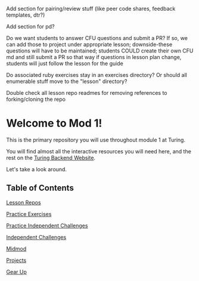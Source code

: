 Add section for pairing/review stuff (like peer code shares, feedback templates, dtr?)

Add section for pd?

Do we want students to answer CFU questions and submit a PR? If so, we can add those to project under appropriate lesson; downside-these questions will have to be maintained; students COULD create their own CFU md and still submit a PR so that way if questions in lesson plan change, students will just follow the lesson for the guide


Do associated ruby exercises stay in an exercises directory? Or should all enumerable stuff move to the "lesson" directory?

Double check all lesson repo readmes for removing references to forking/cloning the repo

# Welcome to Mod 1!

This is the primary repository you will use throughout module 1 at Turing.

You will find almost all the interactive resources you will need here, and the rest on the [Turing Backend Website](https://backend.turing.edu/module1/).

Let's take a look around.

## Table of Contents

[Lesson Repos](./lesson_repos)

[Practice Exercises](./exercises)

[Practice Independent Challenges](./practice_independent_challenges)

[Independent Challenges](./independent_challenges)

[Midmod](./midmod)

[Projects](./projects)

[Gear Up](./gear_up)

